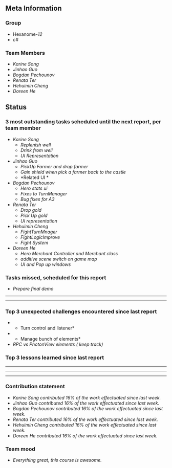 ## Meta Information

### Group

 * Hexanome-*12*
 * *c#*

### Team Members

 * *Karine Song*
 * *Jinhao Guo*
 * *Bogdan Pechounov*
 * *Renata Ter*
 * *Hehuimin Cheng*
 * *Doreen He*

## Status

### 3 most outstanding tasks scheduled until the next report, per team member

 * *Karine Song*
   * *Replenish well*
   * *Drink from well*
   * *UI Representation*
 * *Jinhao Guo*
   * *PickUp Farmer and drop farmer*
   * *Gain shield when pick a farmer back to the castle*
   * *Related UI *
 * *Bogdan Pechounov*
   * *Hero stats ui*
   * *Fixes to TurnManager*
   * *Bug fixes for A3*
 * *Renata Ter*
   * *Drop gold*
   * *Pick Up gold*
   * *UI representation*
 * *Hehuimin Cheng*
   * *FightTurnMnager*
   * *FightLogicImprove*
   * *Fight System*
 * *Doreen He*
   * *Hero Merchant Controller and Merchant class*
   * *additive scene switch on game map*
   * *UI and Pop up windows*


### Tasks missed, scheduled for this report

 * *Prepare final demo*
 * **
 * **

### Top 3 unexpected challenges encountered since last report

  * * Turn control and listener*
  * * Manage bunch of elements*
  * *RPC vs PhotonView elements ( keep track)*

### Top 3 lessons learned since last report

 * **
 * **
 * **

### Contribution statement

 * *Karine Song contributed 16% of the work effectuated since last week.*
 * *Jinhao Guo contributed 16% of the work effectuated since last week.*
 * *Bogdan Pechounov contributed 16% of the work effectuated since last week.*
 * *Renata Ter contributed 16% of the work effectuated since last week.*
 * *Hehuimin Cheng contributed 16% of the work effectuated since last week.*
 * *Doreen He contributed 16% of the work effectuated since last week.*

### Team mood

 * *Everything great, this course is awesome.*
